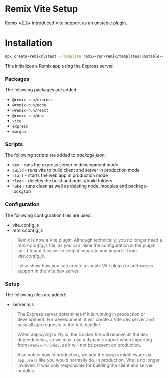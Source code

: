 # Remix Vite Setup

Remix v2.2+ introduced Vite support as an unstable plugin.

# Installation

```bash
npx create-remix@latest --template remix-run/remix/templates/unstable-vite-express
```

This initializes a Remix app using the Express server.

### Packages

The following packages are added:

- `@remix-run/express`
- `@remix-run/node`
- `@remix-run/react`
- `@remix-run/dev`
- `vite`
- `express`
- `morgan`

### Scripts

The following scripts are added to _package.json_:

- `dev` - runs the express server in development mode
- `build` - runs vite to build client and server in production mode
- `start` - starts the web app in production mode
- `clean` - deletes the build and public/build folders
- `nuke` - runs clean as well as deleting node_modules and package-lock.json

### Configuration

The following configuration files are used:

- vite.config.js
- remix.config.js

> Remix is now a Vite plugin. Although technically, you no longer need a
> _remix.config.js_ file, as you can inline the configuration in the plugin call,
> I found it easier to keep it separate and import it from _vite.config.js_.
>
> I also show how you can create a simple Vite plugin to add `morgan` support in
> the Vite dev server.

### Setup

The following files are added:

- server.mjs

> The Express server determines if it is running in production or development.
> For development, it will create a Vite dev server and pass all app requests
> to the Vite handler.
>
> When deploying to Fly.io, the Docker file will remove all the dev dependencies,
> so we must use a dynamic import when importing from `@remix-run/dev`, as it
> will not be present on production.
>
> Also notice how in production, we add the `morgan` middleware via `app.use()`
> like you would normally do. In production, Vite is no longer involved. It was
> only responsible for building the client and server bundles.

